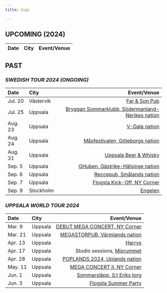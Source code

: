 ```yaml
---
title: Gigs

---
```


## UPCOMING (2024)
| Date  | City |  Event/Venue  |
| :--------- | :-------- | ---------: |

## PAST

### *SWEDISH TOUR 2024 (ONGOING)*
| Date  | City |  Event/Venue  |
| :--------- | :-------- | ---------: |
| Jul. 20 | Västervik | [Far & Son Pub](https://www.facebook.com/events/461673503462489) |
| Jul. 25 | Uppsala | [Bryggan Sommarklubb, Södermanland-Nerikes nation](https://www.facebook.com/events/1143359500760304) |
| Aug. 23 | Uppsala | [V-Dala nation](https://www.facebook.com/events/843630934542883) |
| Aug. 24 | Uppsala | [Måsfestivalen, Göteborgs nation](https://www.facebook.com/events/2218554245168075) |
| Aug. 31 | Uppsala | [Uppsala Beer & Whisky](https://www.facebook.com/events/1159153171916783) |
| Sep. 5 | Uppsala | [GHuben, Gästrike-Hälsinge nation](https://www.instagram.com/p/C_dDzO6sKe4/) |
| Sep. 6 | Uppsala | [Reccepub, Smålands nation](https://www.instagram.com/p/C_iZP-qoOFQ) |
| Sep. 7 | Uppsala | [Flogsta Kick-Off, NY Corner](https://www.facebook.com/events/1221075059228131) |
| Sep. 9 | Stockholm | [Engelen](https://www.facebook.com/events/1028970172103539) |

### *UPPSALA WORLD TOUR 2024*
| Date  | City |  Event/Venue  |
| :--------- | :-------- | ---------: |
| Mar. 9  | Uppsala | [DEBUT MEGA CONCERT, NY Corner](https://www.facebook.com/events/2342812815905784) 	|  
| Mar. 21 | Uppsala | [MEGASTORPUB, Värmlands nation](https://www.facebook.com/events/427681636373163) 	| 
| Apr. 13 | Uppsala | [Harrys](https://www.facebook.com/events/1567399097377138)	| 
| Apr. 17 | Uppsala | Studio sessions, [Mixrummet](https://www.mixrummet.com/) | 
| Apr. 28 | Uppsala | [POPLANDS 2024, Uplands nation](https://www.facebook.com/events/2741400049356809) 	| 
| May. 11 | Uppsala | [MEGA CONCERT II, NY Corner](https://www.facebook.com/events/959992072178431) 	| 
| Jun. 1  | Uppsala | [Sommarsläpp, S:t Eriks torg](https://www.facebook.com/events/927040068819857) 	| 
| Jun. 3  | Uppsala | [Flogsta Summer Party](https://www.facebook.com/events/850301320223187/) | 
